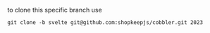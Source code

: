 to clone this specific branch use

`git clone -b svelte git@github.com:shopkeepjs/cobbler.git 2023`

